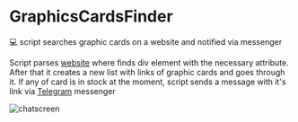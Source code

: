 # GraphicsCardsFinder
:computer: script searches graphic cards on a website and notified via messenger

Script parses [website](www.newegg.ca) where finds div element with the necessary attribute. After that it creates a new list with links of graphic cards and goes through it. If any of card is in stock at the moment, script sends a message with it's link via [Telegram](https://telegram.org/) messenger 

![chatscreen](https://github.com/teora13/GraphicsCardsFinder/blob/main/chatscreen.jpg)
